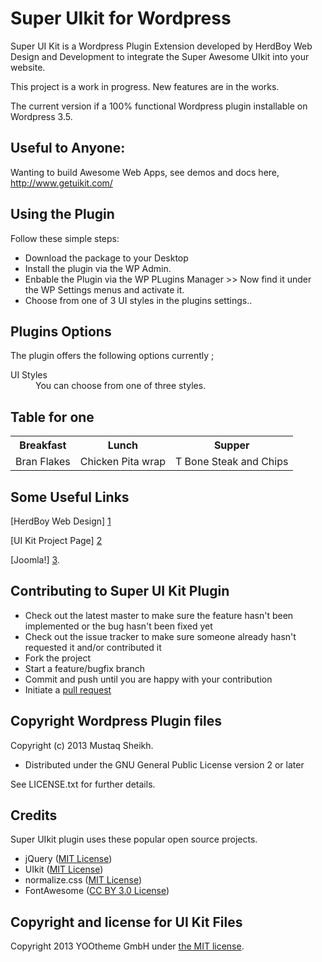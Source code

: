 Super UIkit for Wordpress
=========================

Super UI Kit is a Wordpress Plugin Extension developed by HerdBoy Web Design and Development to integrate the Super Awesome UIkit into your website.

This project is a work in progress. New features are in the works.

The current version if a 100% functional Wordpress plugin installable on Wordpress 3.5.


Useful to Anyone:
----------------

Wanting to build Awesome Web Apps, see demos and docs here, http://www.getuikit.com/

Using the Plugin
-----------------

Follow these simple steps:

* Download the package to your Desktop
* Install the plugin via the WP Admin.
* Enbable the Plugin via the WP PLugins Manager  >>  Now find it under the WP Settings menus and activate it.
* Choose from one of 3 UI styles in the plugins settings..


Plugins Options
---------------

The plugin offers the following options currently ;

<dl>
  <dt>UI Styles</dt>
  <dd>You can choose from one of three styles.</dd>
</dl>

Table for one
-------------

<table>
  <tr>
    <th>Breakfast</th><th>Lunch</th><th>Supper</th>
  </tr>
  <tr>
    <td>Bran Flakes</td><td>Chicken Pita wrap</td><td>T Bone Steak and Chips</td>
  </tr>
</table>

Some Useful Links
--------------------

[HerdBoy Web Design] [1]

[UI Kit Project Page] [2]

[Joomla!] [3].

  [1]: http://herdboy.com/        "HerdBoy Web Design"
  [2]: http://www.getuikit.com/  "UI Kit Project Page"
  [3]: http://joomla.org/    "Joomla!"
  
Contributing to Super UI Kit Plugin
-----------------------------------------

* Check out the latest master to make sure the feature hasn't been implemented or the bug hasn't been fixed yet
* Check out the issue tracker to make sure someone already hasn't requested it and/or contributed it
* Fork the project
* Start a feature/bugfix branch
* Commit and push until you are happy with your contribution
* Initiate a [pull request](https://help.github.com/articles/using-pull-requests)


Copyright Wordpress Plugin files
-----------------------------

Copyright (c) 2013 Mustaq Sheikh.

* Distributed under the GNU General Public License version 2 or later

See LICENSE.txt for further details. 

## Credits

Super UIkit plugin uses these popular open source projects.

* jQuery ([MIT License](http://opensource.org/licenses/MIT))
* UIkit ([MIT License](https://github.com/uikit/uikit))
* normalize.css ([MIT License](http://opensource.org/licenses/MIT))
* FontAwesome ([CC BY 3.0 License](http://creativecommons.org/licenses/by/3.0/))

## Copyright and license for UI Kit Files

Copyright 2013 YOOtheme GmbH under [the MIT license](LICENSE.md).
